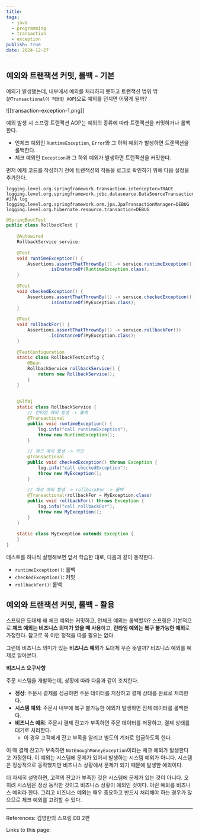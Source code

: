 ```yaml
---
title: 
tags:
  - java
  - programming
  - transaction
  - exception
publish: true
date: 2024-12-27
---
```

## 예외와 트랜잭션 커밋, 롤백 - 기본

예외가 발생했는데, 내부에서 예외를 처리하지 못하고 트랜잭션 범위 밖(`@Transactional이 적용된 AOP`)으로 예외를 던지면 어떻게 될까?

![[transaction-exception-1.png]]

예외 발생 시 스프링 트랜잭션 AOP는 예외의 종류에 따라 트랜잭션을 커밋하거나 롤백한다.
- 언체크 예외인 `RuntimeException`, `Error`와 그 하위 예외가 발생하면 트랜잭션을 롤백한다.
- 체크 예외인 `Exception`과 그 하위 예외가 발생하면 트랜잭션을 커밋한다.

먼저 예제 코드를 작성하기 전에 트랜잭션의 작동을 로그로 확인하기 위해 다음 설정을 추가한다.
```properties title="application.properties"
logging.level.org.springframework.transaction.interceptor=TRACE  
logging.level.org.springframework.jdbc.datasource.DataSourceTransactionManager=DEBUG  
#JPA log  
logging.level.org.springframework.orm.jpa.JpaTransactionManager=DEBUG  
logging.level.org.hibernate.resource.transaction=DEBUG
```


```java
@SpringBootTest  
public class RollbackTest {  
  
    @Autowired  
    RollbackService service;  
  
    @Test  
    void runtimeException() {  
        Assertions.assertThatThrownBy(() -> service.runtimeException())  
                .isInstanceOf(RuntimeException.class);  
    }  
  
    @Test  
    void checkedException() {  
        Assertions.assertThatThrownBy(() -> service.checkedException())  
                .isInstanceOf(MyException.class);  
    }  
  
    @Test  
    void rollbackFor() {  
        Assertions.assertThatThrownBy(() -> service.rollbackFor())  
                .isInstanceOf(MyException.class);  
    }  
  
    @TestConfiguration  
    static class RollbackTestConfig {  
        @Bean  
        RollbackService rollbackService() {  
            return new RollbackService();  
        }  
    }  
  
  
    @Slf4j  
    static class RollbackService {  
        // 런타임 예외 발생 -> 롤백  
        @Transactional  
        public void runtimeException() {  
            log.info("call runtimeException");  
            throw new RuntimeException();  
        }  
  
        // 체크 예외 발생 -> 커밋  
        @Transactional  
        public void checkedException() throws Exception {  
            log.info("call checkedException");  
            throw new MyException();  
        }  
  
        // 체크 예외 발생 -> rollbackFor -> 롤백  
        @Transactional(rollbackFor = MyException.class)  
        public void rollbackFor() throws Exception {  
            log.info("call rollbackFor");  
            throw new MyException();  
        }  
    }  
  
    static class MyException extends Exception {  
    }  
}
```

테스트를 하나씩 실행해보면 앞서 학습한 대로, 다음과 같이 동작한다.
- `runtimeException()`: 롤백
- `checkedException()`: 커밋
- `rollbackFor()`: 롤백

## 예외와 트랜잭션 커밋, 롤백 - 활용
스프링은 도대체 왜 체크 예외는 커밋하고, 언체크 예외는 롤백할까? 스프링은 기본적으로 **체크 예외는 비즈니스 의미가 있을 때 사용**하고, **런타임 예외는 복구 불가능한 예외**로 가정한다. 참고로 꼭 이런 정책을 따를 필요는 없다.

그런데 비즈니스 의미가 있는 **비즈니스 예외**가 도대체 무슨 뜻일까? 비즈니스 예외를 예제로 알아본다.

**비즈니스 요구사항**

주문 시스템을 개발하는데, 상황에 따라 다음과 같이 조치한다.
- **정상**: 주문시 결제를 성공하면 주문 데이터를 저장하고 결제 상태를 완료로 처리한다.
- **시스템 예외**: 주문시 내부에 복구 불가능한 예외가 발생하면 전체 데이터를 롤백한다.
- **비즈니스 예외**: 주문시 결제 잔고가 부족하면 주문 데이터를 저장하고, 결제 상태를 대기로 처리한다.
	- 이 경우 고객에게 잔고 부족을 알리고 별도의 계좌로 입금하도록 한다.

이 때 결제 잔고가 부족하면 `NotEnoughMoneyException`이라는 체크 예외가 발생한다고 가정한다. 이 예외는 시스템에 문제가 있어서 발생하는 시스템 예외가 아니다. 시스템은 정상적으로 동작했지만 비즈니스 상황에서 문제가 되기 때문에 발생한 예외이다.

더 자세히 설명하면, 고객의 잔고가 부족한 것은 시스템에 문제가 있는 것이 아니다. 오히려 시스템은 정상 동작한 것이고 비즈니스 상황이 예외인 것이다. 이런 예외를 비즈니스 예외라 한다. 그리고 비즈니스 예외는 매우 중요하고 반드시 처리해야 하는 경우가 많으므로 체크 예외를 고려할 수 있다.


---
References: 김영한의 스프링 DB 2편

Links to this page: 